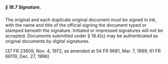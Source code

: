 ##### § 18.7 Signature. #####

The original and each duplicate original document must be signed in ink, with the name and title of the official signing the document typed or stamped beneath the signature. Initialed or impressed signatures will not be accepted. Documents submitted under § 18.4(c) may be authenticated as original documents by digital signatures.

[37 FR 23609, Nov. 4, 1972, as amended at 54 FR 9681, Mar. 7, 1989; 61 FR 68119, Dec. 27, 1996]